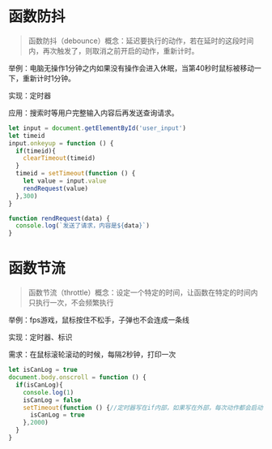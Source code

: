 # 函数防抖

> 函数防抖（debounce）概念：延迟要执行的动作，若在延时的这段时间内，再次触发了，则取消之前开启的动作，重新计时。

举例：电脑无操作1分钟之内如果没有操作会进入休眠，当第40秒时鼠标被移动一下，重新计时1分钟。

实现：定时器

应用：搜索时等用户完整输入内容后再发送查询请求。

```js
let input = document.getElementById('user_input')
let timeid
input.onkeyup = function () {
  if(timeid){
    clearTimeout(timeid)
  }
  timeid = setTimeout(function () {
    let value = input.value
    rendRequest(value)
  },300)
}

function rendRequest(data) {
  console.log(`发送了请求，内容是${data}`)
}
```



# 函数节流

> 函数节流（throttle）概念：设定一个特定的时间，让函数在特定的时间内只执行一次，不会频繁执行

举例：fps游戏，鼠标按住不松手，子弹也不会连成一条线

实现：定时器、标识

需求：在鼠标滚轮滚动的时候，每隔2秒钟，打印一次

```js
let isCanLog = true
document.body.onscroll = function () {
  if(isCanLog){
    console.log(1)
    isCanLog = false
    setTimeout(function () {//定时器写在if内部，如果写在外部，每次动作都会启动一个定时器。
      isCanLog = true
    },2000)
  }
}
```